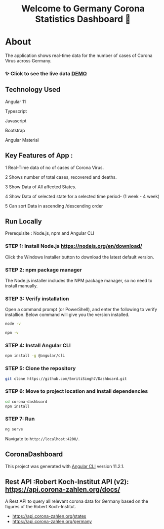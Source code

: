 <h1 align="center">Welcome to Germany Corona Statistics Dashboard  👋</h1>



# About
The application shows real-time data for the number of cases of Corona Virus across Germany.
### ✨ Click to see the live data [DEMO](https://angular-app-dashboard.herokuapp.com/)




## Technology Used
Angular 11

Typescript

Javascript 

Bootstrap

Angular Material

## Key Features of App :
1 Real-Time data of no of cases of Corona Virus.

2 Shows number of total cases, recovered and deaths.

3 Show Data of All affected States.

4 Show Data of selected state for a selected time period- (1 week - 4 week)

5 Can sort Data in ascending /descending order 




## Run Locally

Prerequisite :  Node.js, npm and Angular CLI


### STEP 1: Install Node.js https://nodejs.org/en/download/
Click the Windows Installer button to download the latest default version.

### STEP 2: npm package manager
The Node.js installer includes the NPM package manager, so no need to install manually.

### STEP 3: Verify installation
Open a command prompt (or PowerShell), and enter the following to verify installion. Below command will give you the version installed.
```sh
node -v
```
```sh
npm -v
```
### STEP 4: Install Angular CLI
```sh
npm install -g @angular/cli
```

### STEP 5: Clone the repository 

```sh
git clone https://github.com/SmritiSingh7/Dashboard.git
```
### STEP 6: Move to project location and Install dependencies 
```sh
cd corona-dashboard
npm install
```
### STEP 7: Run
```sh
ng serve
```
Navigate to `http://localhost:4200/`. 



## CoronaDashboard

This project was generated with [Angular CLI](https://github.com/angular/angular-cli) version 11.2.1.


## Rest API :Robert Koch-Institut API (v2): https://api.corona-zahlen.org/docs/
A Rest API to query all relevant corona data for Germany based on the figures of the Robert Koch-Institut.

* https://api.corona-zahlen.org/states
* https://api.corona-zahlen.org/germany
